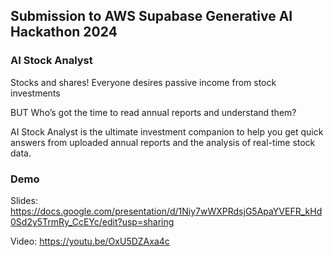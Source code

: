## Submission to AWS Supabase Generative AI Hackathon 2024

### AI Stock Analyst

Stocks and shares!
Everyone desires passive income from stock investments

BUT 
Who’s got the time to read annual reports and understand them?

AI Stock Analyst is the ultimate investment companion to help you get quick answers from uploaded annual reports and the analysis of real-time stock data.

### Demo

Slides: https://docs.google.com/presentation/d/1Niy7wWXPRdsjG5ApaYVEFR_kHd0Sd2y5TrmRy_CcEYc/edit?usp=sharing

Video: https://youtu.be/OxU5DZAxa4c
